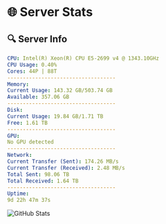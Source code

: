 # 🌐 Server Stats
## 🔍 Server Info
```yaml
CPU: Intel(R) Xeon(R) CPU E5-2699 v4 @ 1343.10GHz
CPU Usage: 0.40%
Cores: 44P | 88T
-----------------------------------
Memory:
Current Usage: 143.32 GB/503.74 GB
Available: 357.06 GB
-----------------------------------
Disk:
Current Usage: 19.84 GB/1.71 TB
Free: 1.61 TB
-----------------------------------
GPU:
No GPU detected
-----------------------------------
Network:
Current Transfer (Sent): 174.26 MB/s
Current Transfer (Received): 2.48 MB/s
Total Sent: 98.06 TB
Total Received: 1.64 TB
-----------------------------------
Uptime:
9d 22h 47m 37s
```
![GitHub Stats](https://img.shields.io/badge/Updated-2025-02-17_21:30:55-blue)